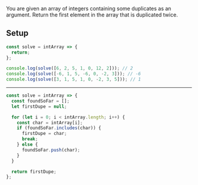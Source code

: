 You are given an array of integers containing some duplicates as an argument. Return the first element in the array that is duplicated twice.

## Setup
```js
const solve = intArray => {
  return;
};

console.log(solve([6, 2, 5, 1, 0, 12, 2])); // 2
console.log(solve([-6, 1, 5, -6, 0, -2, 3])); // -6
console.log(solve([3, 1, 5, 1, 0, -2, 3, 5])); // 1
```
---
```js
const solve = intArray => {
  const foundSoFar = [];
  let firstDupe = null;

  for (let i = 0; i < intArray.length; i++) {
    const char = intArray[i];
    if (foundSoFar.includes(char)) {
      firstDupe = char;
      break;
    } else {
      foundSoFar.push(char);
    }
  }

  return firstDupe;
};
```